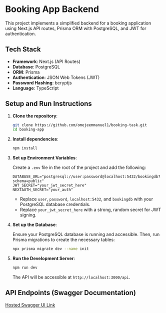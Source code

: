# Booking App Backend

This project implements a simplified backend for a booking application using Next.js API routes, Prisma ORM with PostgreSQL, and JWT for authentication.

## Tech Stack

- **Framework**: Next.js (API Routes)
- **Database**: PostgreSQL
- **ORM**: Prisma
- **Authentication**: JSON Web Tokens (JWT)
- **Password Hashing**: bcryptjs
- **Language**: TypeScript

## Setup and Run Instructions

1. **Clone the repository**:

    ```bash
    git clone https://github.com/omejeemmanuel1/booking-task.git
    cd booking-app
    ```

2. **Install dependencies**:

    ```bash
    npm install
    ```

3. **Set up Environment Variables**:

    Create a `.env` file in the root of the project and add the following:

    ```
    DATABASE_URL="postgresql://user:password@localhost:5432/bookingdb?schema=public"
    JWT_SECRET="your_jwt_secret_here"
    NEXTAUTH_SECRET="your_auth"
    ```

    - Replace `user`, `password`, `localhost:5432`, and `bookingdb` with your PostgreSQL database credentials.
    - Replace `your_jwt_secret_here` with a strong, random secret for JWT signing.

4. **Set up the Database**:

    Ensure your PostgreSQL database is running and accessible. Then, run Prisma migrations to create the necessary tables:

    ```bash
    npx prisma migrate dev --name init
    ```

5. **Run the Development Server**:

    ```bash
    npm run dev
    ```

    The API will be accessible at `http://localhost:3000/api`.

## API Endpoints (Swagger Documentation)

[Hosted Swagger UI Link](https://booking-task-gray.vercel.app/api-doc)
